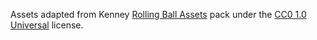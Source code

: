 Assets adapted from Kenney [Rolling Ball Assets] pack under the [CC0 1.0 Universal] license.

[CC0 1.0 Universal]: https://creativecommons.org/publicdomain/zero/1.0/
[Rolling Ball Assets]: https://kenney.nl/assets/rolling-ball-assets
